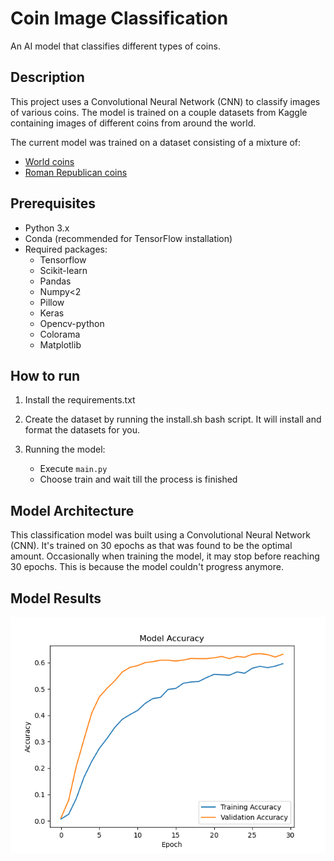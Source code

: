 # Coin Image Classification

An AI model that classifies different types of coins.

## Description

This project uses a Convolutional Neural Network (CNN) to classify images of various coins. The model is trained on a couple datasets from Kaggle containing images of different coins from around the world.

The current model was trained on a dataset consisting of a mixture of:
- [World coins](https://www.kaggle.com/datasets/wanderdust/coin-images)
- [Roman Republican coins](https://www.kaggle.com/datasets/mexwell/coin-image-dataset/data)

## Prerequisites

- Python 3.x
- Conda (recommended for TensorFlow installation)
- Required packages:
  - Tensorflow
  - Scikit-learn
  - Pandas
  - Numpy<2
  - Pillow
  - Keras
  - Opencv-python
  - Colorama
  - Matplotlib

## How to run

1. Install the requirements.txt

2. Create the dataset by running the install.sh bash script. It will install and format the datasets for you.

5. Running the model:
   - Execute `main.py`
   - Choose train and wait till the process is finished

## Model Architecture

This classification model was built using a Convolutional Neural Network (CNN). It's trained on 30 epochs as that was found to be the optimal amount. Occasionally when training the model, it may stop before reaching 30 epochs. This is because the model couldn't progress anymore.

## Model Results
<img src="metrics/Accuracy.png">